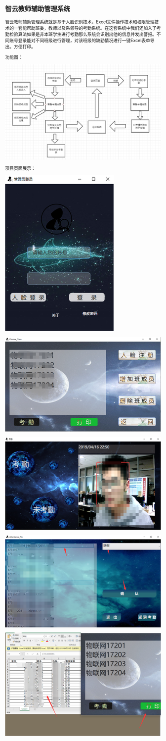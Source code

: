 ## 智云教师辅助管理系统

  智云教师辅助管理系统就是基于人脸识别技术，Excel文件操作技术和权限管理技术的一套能帮助班委，教师以及系领导的考勤系统。在这套系统中我们还加入了考勤检验算法如果是非本班学生进行考勤那么系统会识别出他的信息并发出警报。不同账号登录能对不同班级进行管理，对该班级的缺勤情况进行一键Excel表单导出。方便打印。

功能图：

![](https://github.com/hallow-pag/Time_Attendance/raw/master/res/s.png)

项目页面展示：

![a](https://github.com/hallow-pag/Time_Attendance/raw/master/res/a.png)



![b](https://github.com/hallow-pag/Time_Attendance/raw/master/res/b.png)




![c](https://github.com/hallow-pag/Time_Attendance/raw/master/res/c.png)





![d](https://github.com/hallow-pag/Time_Attendance/raw/master/res/d.png)





![e](https://github.com/hallow-pag/Time_Attendance/raw/master/res/e.png)
